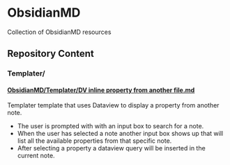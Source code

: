 # ObsidianMD
Collection of ObsidianMD resources

## Repository Content

### Templater/

#### [ObsidianMD/Templater/DV inline property from another file.md](https://github.com/elvarb/ObsidianMD/blob/main/Templater/DV%20inline%20property%20from%20another%20file.md?plain=1)
Templater template that uses Dataview to display a property from another note.
- The user is prompted with with an input box to search for a note. 
- When the user has selected a note another input box shows up that will list all the available properties from that specific note.
- After selecting a property a dataview query will be inserted in the current note.
